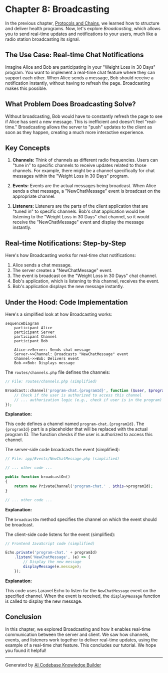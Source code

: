 # Chapter 8: Broadcasting

In the previous chapter, [Protocols and Chains](07_protocols_and_chains_.md), we learned how to structure and deliver health programs. Now, let's explore *Broadcasting*, which allows you to send real-time updates and notifications to your users, much like a radio station broadcasting its signal.

## The Use Case: Real-time Chat Notifications

Imagine Alice and Bob are participating in your "Weight Loss in 30 Days" program.  You want to implement a real-time chat feature where they can support each other.  When Alice sends a message, Bob should receive a notification instantly, without having to refresh the page.  Broadcasting makes this possible.

## What Problem Does Broadcasting Solve?

Without broadcasting, Bob would have to constantly refresh the page to see if Alice has sent a new message. This is inefficient and doesn't feel "real-time." Broadcasting allows the server to "push" updates to the client as soon as they happen, creating a much more interactive experience.

## Key Concepts

1. **Channels:** Think of channels as different radio frequencies.  Users can "tune in" to specific channels to receive updates related to those channels.  For example, there might be a channel specifically for chat messages within the "Weight Loss in 30 Days" program.

2. **Events:** Events are the actual messages being broadcast.  When Alice sends a chat message, a "NewChatMessage" event is broadcast on the appropriate channel.

3. **Listeners:** Listeners are the parts of the client application that are "tuned in" to specific channels.  Bob's chat application would be listening to the "Weight Loss in 30 Days" chat channel, so it would receive the "NewChatMessage" event and display the message instantly.

## Real-time Notifications: Step-by-Step

Here's how Broadcasting works for real-time chat notifications:

1. Alice sends a chat message.
2. The server creates a "NewChatMessage" event.
3. The event is broadcast on the "Weight Loss in 30 Days" chat channel.
4. Bob's application, which is listening to this channel, receives the event.
5. Bob's application displays the new message instantly.

## Under the Hood: Code Implementation

Here's a simplified look at how Broadcasting works:

```mermaid
sequenceDiagram
    participant Alice
    participant Server
    participant Channel
    participant Bob

    Alice->>Server: Sends chat message
    Server->>Channel: Broadcasts "NewChatMessage" event
    Channel->>Bob: Delivers event
    Bob->>Bob: Displays message
```

The `routes/channels.php` file defines the channels:

```php
// File: routes/channels.php (simplified)

Broadcast::channel('program-chat.{programId}', function ($user, $programId) {
    // Check if the user is authorized to access this channel
    // ... authorization logic (e.g., check if user is in the program) ...
});
```

**Explanation:**

This code defines a channel named `program-chat.{programId}`.  The `{programId}` part is a placeholder that will be replaced with the actual program ID.  The function checks if the user is authorized to access this channel.

The server-side code broadcasts the event (simplified):

```php
// File: app/Events/NewChatMessage.php (simplified)

// ... other code ...

public function broadcastOn()
{
    return new PrivateChannel('program-chat.' . $this->programId);
}

// ... other code ...
```

**Explanation:**

The `broadcastOn` method specifies the channel on which the event should be broadcast.

The client-side code listens for the event (simplified):

```javascript
// Frontend JavaScript code (simplified)

Echo.private('program-chat.' + programId)
    .listen('NewChatMessage', (e) => {
        // Display the new message
        displayMessage(e.message);
    });
```

**Explanation:**

This code uses Laravel Echo to listen for the `NewChatMessage` event on the specified channel.  When the event is received, the `displayMessage` function is called to display the new message.

## Conclusion

In this chapter, we explored Broadcasting and how it enables real-time communication between the server and client. We saw how channels, events, and listeners work together to deliver real-time updates, using the example of a real-time chat feature.  This concludes our tutorial.  We hope you found it helpful!


---

Generated by [AI Codebase Knowledge Builder](https://github.com/The-Pocket/Tutorial-Codebase-Knowledge)